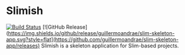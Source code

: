 Slimish
============================
[![Build Status](https://img.shields.io/travis/guillermoandrae/slim-skeleton-app.svg?style=flat)](https://travis-ci.org/guillermoandrae/slim-skeleton-app) [![GitHub Release](https://img.shields.io/github/release/guillermoandrae/slim-skeleton-app.svg?style=flat](https://github.com/guillermoandrae/slim-skeleton-app/releases)
Slimish is a skeleton application for Slim-based projects.

